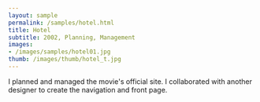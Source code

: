 ```yaml
---
layout: sample
permalink: /samples/hotel.html
title: Hotel
subtitle: 2002, Planning, Management
images:
- /images/samples/hotel01.jpg
thumb: /images/thumb/hotel_t.jpg
---
```

I planned and managed the movie's official site. I collaborated with another designer to create the navigation and front page.
